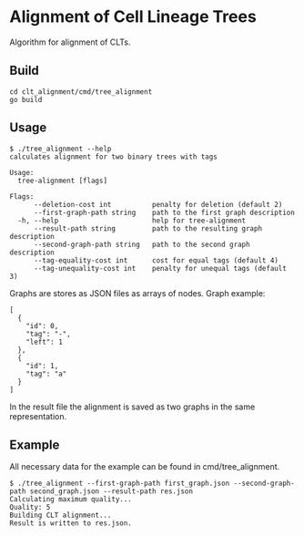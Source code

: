 # Alignment of Cell Lineage Trees
Algorithm for alignment of CLTs.

## Build
```(console)
cd clt_alignment/cmd/tree_alignment
go build
```

## Usage
```(console)
$ ./tree_alignment --help
calculates alignment for two binary trees with tags

Usage:
  tree-alignment [flags]

Flags:
      --deletion-cost int          penalty for deletion (default 2)
      --first-graph-path string    path to the first graph description
  -h, --help                       help for tree-alignment
      --result-path string         path to the resulting graph description
      --second-graph-path string   path to the second graph description
      --tag-equality-cost int      cost for equal tags (default 4)
      --tag-unequality-cost int    penalty for unequal tags (default 3)
```
Graphs are stores as JSON files as arrays of nodes. Graph example:
```(json)
[
  {
    "id": 0,
    "tag": "-",
    "left": 1
  },
  {
    "id": 1,
    "tag": "a"
  }
]
```

In the result file the alignment is saved as two graphs in the same representation.

## Example
All necessary data for the example can be found in cmd/tree_alignment.
```(console)
$ ./tree_alignment --first-graph-path first_graph.json --second-graph-path second_graph.json --result-path res.json
Calculating maximum quality...
Quality: 5
Building CLT alignment...
Result is written to res.json.
```
